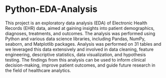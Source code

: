 # Python-EDA-Analysis
This project is an exploratory data analysis (EDA) of Electronic Health Records (EHR) data, aimed at gaining insights into patient demographics, diagnoses, treatments, and outcomes. The analysis was performed using Python and various data science libraries, including Pandas, NumPy, seaborn, and Matplotlib packages. Analysis was performed on 31 tables and we leveraged this data extensively and involved in data cleaning, feature engineering, descriptive statistics, data visualization, and hypothesis testing. The findings from this analysis can be used to inform clinical decision-making, improve patient outcomes, and guide future research in the field of healthcare analytics.
